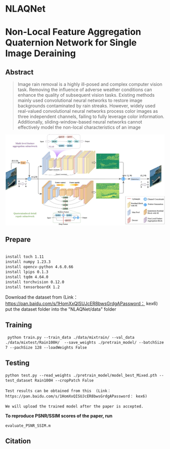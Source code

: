 # NLAQNet

# Non-Local Feature Aggregation Quaternion Network for Single Image Deraining

## Abstract

> Image rain removal is a highly ill-posed and complex computer vision task. Removing the influence of adverse weather conditions can enhance the quality of subsequent vision tasks. Existing methods mainly used convolutional neural networks to restore image backgrounds contaminated by rain streaks. However, widely used real-valued convolutional neural networks process color images as three independent channels, failing to fully leverage color information. Additionally, sliding-window-based neural networks cannot effectively model the non-local characteristics of an image


![NLAQ5](https://github.com/xionggonghe/NLAQNet/blob/master/images/NLAQ.jpg)

## Prepare

```

install toch 1.11
install numpy 1.23.3
install opencv-python 4.6.0.66
install lpips 0.1.3
install tqdm 4.64.0
install torchvision 0.12.0
install tensorboardX 1.2
```

Download the dataset from (Link：https://pan.baidu.com/s/1HomXxQISUJcER8bwsGrdgAPassword： kex6)  put the dataset folder into the "NLAQNet/data" folder

## Training

```
 python train.py --train_data ./data/mixtrain/ --val_data ./data/mixtest/Rain100H/  --save_weights ./pretrain_model/ --batchSize 7 --pachSize 128 --loadWeights False
```

## Testing

```
python test.py --read_weights ./pretrain_model/model_best_Mixed.pth --test_dataset Rain100H --cropPatch False

Test results can be obtained from this  (Link：https://pan.baidu.com/s/1HomXxQISUJcER8bwsGrdgAPassword： kex6)

We will upload the trained model after the paper is accepted.
```

**To reproduce PSNR/SSIM scores of the paper, run**

```
evaluate_PSNR_SSIM.m 
```



## Citation

